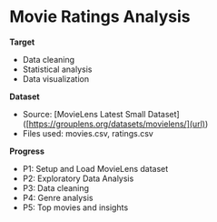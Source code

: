 # Movie Ratings Analysis

**Target**
  - Data cleaning
  - Statistical analysis
  - Data visualization <br>
  
**Dataset**
  - Source: [MovieLens Latest Small Dataset] ([https://grouplens.org/datasets/movielens/](url))
  - Files used: movies.csv, ratings.csv <br>
  
**Progress**
  - P1: Setup and Load MovieLens dataset <br>
  - P2: Exploratory Data Analysis <br>
  - P3: Data cleaning <br>
  - P4: Genre analysis <br>
  - P5: Top movies and insights <br>

